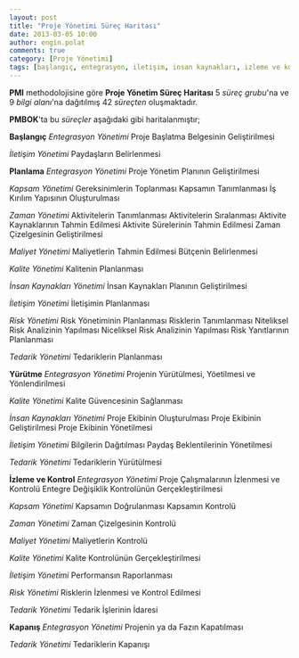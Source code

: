 ```yaml
---
layout: post
title: "Proje Yönetimi Süreç Haritası"
date: 2013-03-05 10:00
author: engin.polat
comments: true
category: [Proje Yönetimi]
tags: [başlangıç, entegrasyon, iletişim, insan kaynakları, izleme ve kontrol, kalite, kapanış, kapsam, maliyet, planlama, pmbok, pmi, proje, risk, tedarik, yürütme, zaman]
---
```

**PMI** methodolojisine göre **Proje Yönetim Süreç Haritası** 5 *süreç grubu*'na ve 9 *bilgi alanı*'na dağıtılmış 42 *süreçten* oluşmaktadır.

**PMBOK**'ta bu *süreçler* aşağıdaki gibi haritalanmıştır;

**Başlangıç**
*Entegrasyon Yönetimi*
Proje Başlatma Belgesinin Geliştirilmesi

*İletişim Yönetimi*
Paydaşların Belirlenmesi

**Planlama**
*Entegrasyon Yönetimi*
Proje Yönetim Planının Geliştirilmesi

*Kapsam Yönetimi*
Gereksinimlerin Toplanması
Kapsamın Tanımlanması
İş Kırılım Yapısının Oluşturulması

*Zaman Yönetimi*
Aktivitelerin Tanımlanması
Aktivitelerin Sıralanması
Aktivite Kaynaklarının Tahmin Edilmesi
Aktivite Sürelerinin Tahmin Edilmesi
Zaman Çizelgesinin Geliştirilmesi

*Maliyet Yönetimi*
Maliyetlerin Tahmin Edilmesi
Bütçenin Belirlenmesi

*Kalite Yönetimi*
Kalitenin Planlanması

*İnsan Kaynakları Yönetimi*
İnsan Kaynakları Planının Geliştirilmesi

*İletişim Yönetimi*
İletişimin Planlanması

*Risk Yönetimi*
Risk Yönetiminin Planlanması
Risklerin Tanımlanması
Niteliksel Risk Analizinin Yapılması
Niceliksel Risk Analizinin Yapılması
Risk Yanıtlarının Planlanması

*Tedarik Yönetimi*
Tedariklerin Planlanması

**Yürütme**
*Entegrasyon Yönetimi*
Projenin Yürütülmesi, Yöetilmesi ve Yönlendirilmesi

*Kalite Yönetimi*
Kalite Güvencesinin Sağlanması

*İnsan Kaynakları Yönetimi*
Proje Ekibinin Oluşturulması
Proje Ekibinin Geliştirilmesi
Proje Ekibinin Yönetilmesi

*İletişim Yönetimi*
Bilgilerin Dağıtılması
Paydaş Beklentilerinin Yönetilmesi

*Tedarik Yönetimi*
Tedariklerin Yürütülmesi

**İzleme ve Kontrol**
*Entegrasyon Yönetimi*
Proje Çalışmalarının İzlenmesi ve Kontrolü
Entegre Değişiklik Kontrolünün Gerçekleştirilmesi

*Kapsam Yönetimi*
Kapsamın Doğrulanması
Kapsamın Kontrolü

*Zaman Yönetimi*
Zaman Çizelgesinin Kontrolü

*Maliyet Yönetimi*
Maliyetlerin Kontrolü

*Kalite Yönetimi*
Kalite Kontrolünün Gerçekleştirilmesi

*İletişim Yönetimi*
Performansın Raporlanması

*Risk Yönetimi*
Risklerin İzlenmesi ve Kontrol Edilmesi

*Tedarik Yönetimi*
Tedarik İşlerinin İdaresi

**Kapanış**
*Entegrasyon Yönetimi*
Projenin ya da Fazın Kapatılması

*Tedarik Yönetimi*
Tedariklerin Kapanışı

